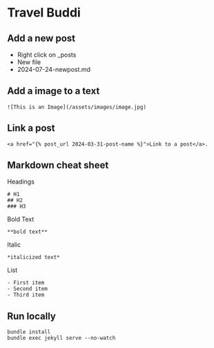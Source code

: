 # Travel Buddi

## Add a new post
- Right click on _posts
- New file
- 2024-07-24-newpost.md

## Add a image to a text
```
![This is an Image](/assets/images/image.jpg)
```

## Link a post
```
<a href="{% post_url 2024-03-31-post-name %}">Link to a post</a>.
```

## Markdown cheat sheet
Headings
```
# H1
## H2
### H3
```
Bold Text
```
**bold text**
```

Italic
```
*italicized text*
```

List
```
- First item
- Second item
- Third item
```



## Run locally
```
bundle install
bundle exec jekyll serve --no-watch
```
